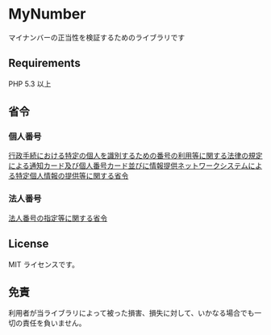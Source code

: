 # MyNumber
マイナンバーの正当性を検証するためのライブラリです

## Requirements
PHP 5.3 以上

## 省令
### 個人番号
[行政手続における特定の個人を識別するための番号の利用等に関する法律の規定による通知カード及び個人番号カード並びに情報提供ネットワークシステムによる特定個人情報の提供等に関する省令](http://law.e-gov.go.jp/announce/H26F11001000085.html)

### 法人番号
[法人番号の指定等に関する省令](http://law.e-gov.go.jp/announce/H26F14001000070.html)

## License
MIT ライセンスです。

## 免責
利用者が当ライブラリによって被った損害、損失に対して、いかなる場合でも一切の責任を負いません。